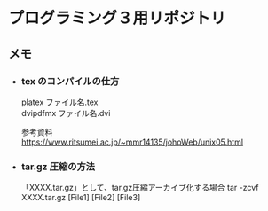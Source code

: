 # プログラミング３用リポジトリ

## メモ

- ### tex のコンパイルの仕方

  platex ファイル名.tex  
  dvipdfmx ファイル名.dvi

  参考資料  
  https://www.ritsumei.ac.jp/~mmr14135/johoWeb/unix05.html

- ### tar.gz 圧縮の方法
  
  「XXXX.tar.gz」として、tar.gz圧縮アーカイブ化する場合
  tar -zcvf XXXX.tar.gz [File1] [File2] [File3]
